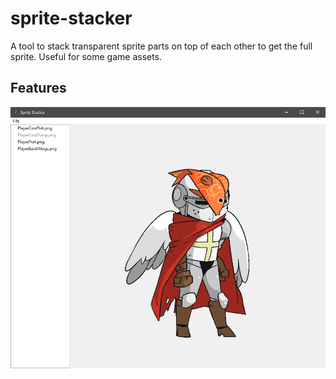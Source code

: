# sprite-stacker
A tool to stack transparent sprite parts on top of each other to get the full sprite. Useful for some game assets.

## Features

![showcase](showcase.png)